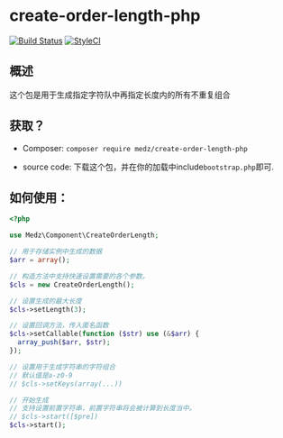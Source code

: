 # create-order-length-php
[![Build Status](https://travis-ci.org/medz/create-order-length-php.svg?branch=master)](https://travis-ci.org/medz/create-order-length-php)
[![StyleCI](https://styleci.io/repos/71053488/shield?branch=master)](https://styleci.io/repos/71053488)

## 概述
这个包是用于生成指定字符队中再指定长度内的所有不重复组合

## 获取？
 - Composer:
  `composer require medz/create-order-length-php`
 
 - source code:
  下载这个包，并在你的加载中include`bootstrap.php`即可.
 
## 如何使用：
```php
<?php

use Medz\Component\CreateOrderLength;

// 用于存储实例中生成的数据
$arr = array();

// 构造方法中支持快速设置需要的各个参数。
$cls = new CreateOrderLength();

// 设置生成的最大长度
$cls->setLength(3);

// 设置回调方法，传入匿名函数
$cls->setCallable(function ($str) use (&$arr) {
  array_push($arr, $str);
});

// 设置用于生成字符串的字符组合
// 默认值是a-z0-9
// $cls->setKeys(array(...))

// 开始生成
// 支持设置前置字符串，前置字符串将会被计算到长度当中。
// $cls->start([$pre])
$cls->start();

```
